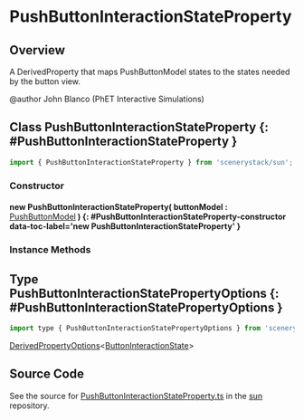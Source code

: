 # PushButtonInteractionStateProperty

## Overview

A DerivedProperty that maps PushButtonModel states to the states needed by the button view.

@author John Blanco (PhET Interactive Simulations)

## Class PushButtonInteractionStateProperty {: #PushButtonInteractionStateProperty }


```js
import { PushButtonInteractionStateProperty } from 'scenerystack/sun';
```
### Constructor

#### new PushButtonInteractionStateProperty( buttonModel : <span style="font-weight: 400;">[PushButtonModel](../sun/PushButtonModel.md)</span> ) {: #PushButtonInteractionStateProperty-constructor data-toc-label='new PushButtonInteractionStateProperty' }

### Instance Methods





## Type PushButtonInteractionStatePropertyOptions {: #PushButtonInteractionStatePropertyOptions }


```js
import type { PushButtonInteractionStatePropertyOptions } from 'scenerystack/sun';
```


[DerivedPropertyOptions](../axon/DerivedProperty.md#DerivedPropertyOptions)&lt;[ButtonInteractionState](../sun/ButtonInteractionState.md)&gt;



## Source Code

See the source for [PushButtonInteractionStateProperty.ts](https://github.com/phetsims/sun/blob/main/js/buttons/PushButtonInteractionStateProperty.ts) in the [sun](https://github.com/phetsims/sun) repository.
